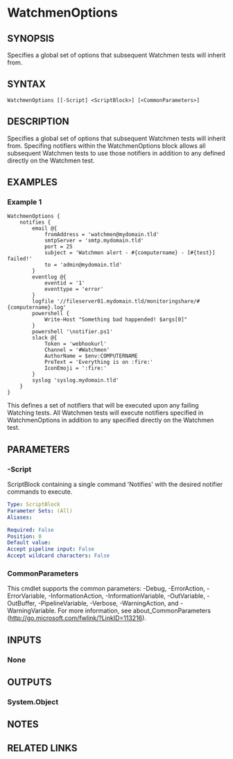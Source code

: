 ﻿---
external help file: Watchmen-help.xml
online version: https://github.com/devblackops/watchmen/blob/master/docs/functions/Help-WatchmenOptions.md
schema: 2.0.0
---

# WatchmenOptions
## SYNOPSIS
Specifies a global set of options that subsequent Watchmen tests will inherit from.

## SYNTAX

```
WatchmenOptions [[-Script] <ScriptBlock>] [<CommonParameters>]
```

## DESCRIPTION
Specifies a global set of options that subsequent Watchmen tests will inherit from. Specifing notifiers within the WatchmenOptions block allows
all subsequent Watchmen tests to use those notifiers in addition to any defined directly on the Watchmen test.

## EXAMPLES

### Example 1
```
WatchmenOptions {
    notifies {
        email @{
            fromAddress = 'watchmen@mydomain.tld'
            smtpServer = 'smtp.mydomain.tld'
            port = 25
            subject = 'Watchmen alert - #{computername} - [#{test}] failed!'
            to = 'admin@mydomain.tld'            
        }
        eventlog @{
            eventid = '1'
            eventtype = 'error'
        }
        logfile '//fileserver01.mydomain.tld/monitoringshare/#{computername}.log'
        powershell {
            Write-Host "Something bad happended! $args[0]"
        }
        powershell '\notifier.ps1'        
        slack @{
            Token = 'webhookurl'
            Channel = '#Watchmen'
            AuthorName = $env:COMPUTERNAME
            PreText = 'Everything is on :fire:'
            IconEmoji = ':fire:'
        }
        syslog 'syslog.mydomain.tld'
    }
}
```

This defines a set of notifiers that will be executed upon any failing Watching tests. All Watchmen tests will execute notifiers specified in
WatchmenOptions in addition to any specified directly on the Watchmen test.

## PARAMETERS

### -Script
ScriptBlock containing a single command 'Notifies' with the desired notifier commands to execute.

```yaml
Type: ScriptBlock
Parameter Sets: (All)
Aliases: 

Required: False
Position: 0
Default value: 
Accept pipeline input: False
Accept wildcard characters: False
```

### CommonParameters
This cmdlet supports the common parameters: -Debug, -ErrorAction, -ErrorVariable, -InformationAction, -InformationVariable, -OutVariable, -OutBuffer, -PipelineVariable, -Verbose, -WarningAction, and -WarningVariable. For more information, see about_CommonParameters (http://go.microsoft.com/fwlink/?LinkID=113216).
## INPUTS

### None

## OUTPUTS

### System.Object

## NOTES

## RELATED LINKS


